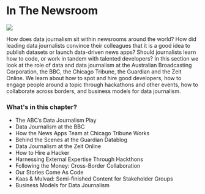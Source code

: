 # In The Newsroom

![](http://datajournalismhandbook.org/1.0/en/figs/incoming/02-00-cover.png)

How does data journalism sit within newsrooms around the world? How did leading data journalists convince their colleagues that it is a good idea to publish datasets or launch data-driven news apps? Should journalists learn how to code, or work in tandem with talented developers? In this section we look at the role of data and data journalism at the Australian Broadcasting Corporation, the BBC, the Chicago Tribune, the Guardian and the Zeit Online. We learn about how to spot and hire good developers, how to engage people around a topic through hackathons and other events, how to collaborate across borders, and business models for data journalism.


### What's in this chapter?

* The ABC’s Data Journalism Play
* Data Journalism at the BBC
* How the News Apps Team at Chicago Tribune Works
* Behind the Scenes at the Guardian Datablog
* Data Journalism at the Zeit Online
* How to Hire a Hacker
* Harnessing External Expertise Through Hackthons
* Following the Money: Cross-Border Collaboration
* Our Stories Come As Code
* Kaas & Mulvad: Semi-finished Content for Stakeholder Groups
* Business Models for Data Journalism
